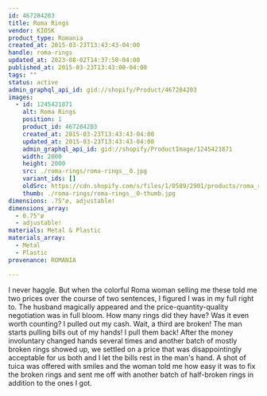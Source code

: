 ```yaml
---
id: 467284203
title: Roma Rings
vendor: KIOSK
product_type: Romania
created_at: 2015-03-23T13:43:43-04:00
handle: roma-rings
updated_at: 2023-08-02T14:37:50-04:00
published_at: 2015-03-23T13:43:00-04:00
tags: ""
status: active
admin_graphql_api_id: gid://shopify/Product/467284203
images:
  - id: 1245421871
    alt: Roma Rings
    position: 1
    product_id: 467284203
    created_at: 2015-03-23T13:43:43-04:00
    updated_at: 2015-03-23T13:43:43-04:00
    admin_graphql_api_id: gid://shopify/ProductImage/1245421871
    width: 2000
    height: 2000
    src: ./roma-rings/roma-rings__0.jpg
    variant_ids: []
    oldSrc: https://cdn.shopify.com/s/files/1/0589/2901/products/roma_rings.jpeg?v=1427132623
    thumb: ./roma-rings/roma-rings__0-thumb.jpg
dimensions: .75"ø, adjustable!
dimensions_array:
  - 0.75"ø
  - adjustable!
materials: Metal & Plastic
materials_array:
  - Metal
  - Plastic
provenance: ROMANIA

---
```


I never haggle. But when the colorful Roma woman selling me these told me two prices over the course of two sentences, I figured I was in my full right to. The husband magically appeared and the price-quantity-quality negotiation was in full bloom. How many rings did they have? Was it even worth counting? I pulled out my cash. Wait, a third are broken! The man starts pulling bills out of my hands! I pull them back! After the money involuntary changed hands several times and another batch of mostly broken rings showed up, we settled on a price that was disappointingly acceptable for us both and I let the bills rest in the man's hand. A shot of tuica was offered with smiles and the woman told me how easy it was to fix the broken rings and sent me off with another batch of half-broken rings in addition to the ones I got.